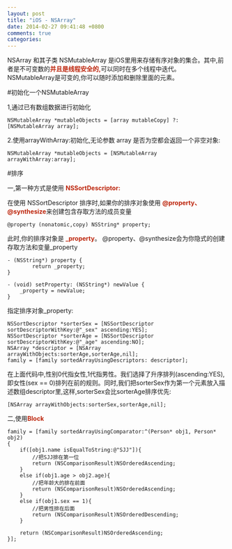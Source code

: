 ```yaml
---
layout: post
title: "iOS - NSArray"
date: 2014-02-27 09:41:48 +0800
comments: true
categories: 
---
```


NSArray 和其子类 NSMutableArray 是iOS里用来存储有序对象的集合。其中,前者是不可变数的<font color="#bd260d">**并且是线程安全的,**</font>可以同时在多个线程中迭代。 NSMutableArray是可变的,你可以随时添加和删除里面的元素。

#初始化一个NSMutableArray

1,通过已有数组数据进行初始化

	NSMutableArray *mutableObjects = [array mutableCopy] ?: [NSMutableArray array];
	
2.使用arrayWithArray:初始化,无论参数 array 是否为空都会返回一个非空对象:


	NSMutableArray *mutableObjects = [NSMutableArray arrayWithArray:array];
	

#排序

一,第一种方式是使用 <font color="#bd260d">**NSSortDescriptor:**</font> 

在使用 NSSortDescriptor 排序时,如果你的排序对象使用 <font color="#bd260d">**@property、@synthesize**</font>来创建包含存取方法的成员变量

	@property (nonatomic,copy) NSString* property;
	
此时,你的排序对象是 <font color="#bd260d">**_property**</font>。 @property、@synthesize会为你隐式的创建存取方法和变量_property

	- (NSString*) property {
	  		return _property;
	}
	
	- (void) setProperty: (NSString*) newValue {
	    _property = newValue;
	}

指定排序对象_property:

	NSSortDescriptor *sorterSex = [NSSortDescriptor sortDescriptorWithKey:@"_sex" ascending:YES];
    NSSortDescriptor *sorterAge = [NSSortDescriptor sortDescriptorWithKey:@"_age" ascending:NO];
    NSArray *descriptor = [NSArray arrayWithObjects:sorterAge,sorterAge,nil];
    family = [family sortedArrayUsingDescriptors: descriptor];
    
在上面代码中,性别0代指女性,1代指男性。我们选择了升序排列(ascending:YES),即女性(sex == 0)排列在前的规则。同时,我们把sorterSex作为第一个元素放入描述数组descriptor里,这样,sorterSex会比sorterAge排序优先:

	[NSArray arrayWithObjects:sorterSex,sorterAge,nil];
	
二,使用<font color="#bd260d">**Block**</font>  
    
   	family = [family sortedArrayUsingComparator:^(Person* obj1, Person* obj2)
   	{
        if([obj1.name isEqualToString:@"SJJ"]){
            //把SJJ排在第一位
            return (NSComparisonResult)NSOrderedAscending;
        }
        else if(obj1.age > obj2.age){
            //把年龄大的排在前面
            return (NSComparisonResult)NSOrderedAscending;
        }
        else if(obj1.sex == 1){
            //把男性排在后面
            return (NSComparisonResult)NSOrderedDescending;
        }
       
        return (NSComparisonResult)NSOrderedAscending;
    }];